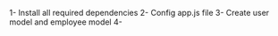 1- Install all required dependencies
2- Config app.js file
3- Create user model and employee model
4- 